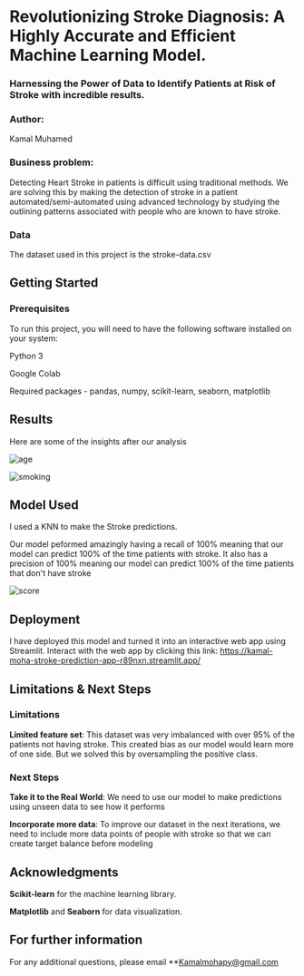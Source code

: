 # Revolutionizing Stroke Diagnosis: A Highly Accurate and Efficient Machine Learning Model.

### Harnessing the Power of Data to Identify Patients at Risk of Stroke with incredible results.

### Author: 
Kamal Muhamed

### Business problem:
Detecting Heart Stroke in patients is difficult using traditional methods. We are solving this by making the detection of stroke in a patient automated/semi-automated using advanced technology by studying the outlining patterns associated with people who are known to have stroke. 

### Data
The dataset used in this project is the stroke-data.csv

## Getting Started
### Prerequisites
To run this project, you will need to have the following software installed on your system:

Python 3

Google Colab

Required packages - pandas, numpy, scikit-learn, seaborn, matplotlib

## Results
Here are some of the insights after our analysis

![age](https://user-images.githubusercontent.com/103885606/232896533-f91f52ec-f643-4d56-a806-6bf7bdc7643b.png)

![smoking](https://user-images.githubusercontent.com/103885606/232896581-ad47af23-e461-4c84-9538-c9a3a5d4f285.png)


## Model Used 
I used a KNN to make the Stroke predictions.

Our model peformed amazingly having a recall of 100% meaning that our model can predict 100% of the time patients with stroke. It also has a precision of 100%
meaning our model can predict 100% of the time patients that don't have stroke

![score](https://user-images.githubusercontent.com/103885606/232896745-f6c6d51d-197b-460f-84fb-dc2b508e2d3c.JPG)

## Deployment
I have deployed this model and turned it into an interactive web app using Streamlit. Interact with the web app by clicking this link:
https://kamal-moha-stroke-prediction-app-r89nxn.streamlit.app/

## Limitations & Next Steps

### Limitations

**Limited feature set**: This dataset was very imbalanced with over 95% of the patients not having stroke. This created bias as our model would learn more of one side. But we solved this by oversampling the positive class.

### Next Steps
**Take it to the Real World**: We need to use our model to make predictions using unseen data to see how it performs

**Incorporate more data**: To improve our dataset in the next iterations, we need to include more data points of people with stroke so that we can create target balance before modeling

## Acknowledgments
**Scikit-learn** for the machine learning library.

**Matplotlib** and **Seaborn** for data visualization.


## For further information
For any additional questions, please email **Kamalmohapy@gmail.com

